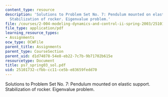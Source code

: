 ```yaml
---
content_type: resource
description: 'Solutions to Problem Set No. 7: Pendulum mounted on elastic support.
  Stabilization of rocker. Eigenvalue problem.'
file: /courses/2-004-modeling-dynamics-and-control-ii-spring-2003/25101732cfbbcc11ce5be83659fedd70_ps7_spring03_sol.pdf
file_type: application/pdf
learning_resource_types:
- Assignments
ocw_type: OCWFile
parent_title: Assignments
parent_type: CourseSection
parent_uid: d1d74878-54e8-eb22-7c7b-9b71702b615e
resourcetype: Document
title: ps7_spring03_sol.pdf
uid: 25101732-cfbb-cc11-ce5b-e83659fedd70
---
```

Solutions to Problem Set No. 7: Pendulum mounted on elastic support. Stabilization of rocker. Eigenvalue problem.

